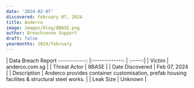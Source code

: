 ```yaml
---
date: '2024-02-07'
discovered: February 07, 2024
title: Anderco
image: images/blog/8BASE.png
author: Breachsense Support
draft: false
yearmonths: 2024/february
---
```



| Data Breach Report
------------:     |:-------------:    | :-----:|
| Victim      | anderco.com.sg      | 
| Threat Actor      | 8BASE      | 
| Date Discovered      | Feb 07, 2024      | 
| Description      | Anderco provides container customisation, prefab housing facilites & structural steel works.      | 
| Leak Size      | Unknown      | 

